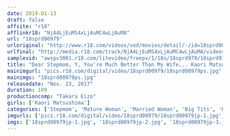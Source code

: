 ```yaml
---
date: 2019-01-13
draft: false
affsite: "r18"
afflinkr18: "NjA4LjEuMS4xLjAuMC4wLjAuMA"
url: "18sprd00979"
urloriginal: "http://www.r18.com/videos/vod/movies/detail/-/id=18sprd00979"
urlfinal: "http://media.r18.com/track/NjA4LjEuMS4xLjAuMC4wLjAuMA/videos/vod/movies/detail/-/id=18sprd00979"
samplevid: "awspv3001.r18.com/litevideo/freepv/1/18s/18sprd979/18sprd979_dmb_w.mp4"
title: "Dear Stepmom, Y, You're Much Better Than My Wife... Kaori Matsushima"
mainimgurl: "pics.r18.com/digital/video/18sprd00979/18sprd00979ps.jpg"
mainimgs: "18sprd00979ps.jpg"
releasedate: "Nov. 23, 2017"
duration: 109
productioncomp: "Takara Eizo"
girls: ['Kaori Matsushima']
categories: ['Stepmom', 'Mature Woman', 'Married Woman', 'Big Tits', 'Relatives', 'Featured Actress', 'Drama', 'Creampie', 'Hi-Def']
imgurls: ['pics.r18.com/digital/video/18sprd00979/18sprd00979jp-1.jpg', 'pics.r18.com/digital/video/18sprd00979/18sprd00979jp-2.jpg', 'pics.r18.com/digital/video/18sprd00979/18sprd00979jp-3.jpg', 'pics.r18.com/digital/video/18sprd00979/18sprd00979jp-4.jpg', 'pics.r18.com/digital/video/18sprd00979/18sprd00979jp-5.jpg', 'pics.r18.com/digital/video/18sprd00979/18sprd00979jp-6.jpg', 'pics.r18.com/digital/video/18sprd00979/18sprd00979jp-7.jpg', 'pics.r18.com/digital/video/18sprd00979/18sprd00979jp-8.jpg', 'pics.r18.com/digital/video/18sprd00979/18sprd00979jp-9.jpg', 'pics.r18.com/digital/video/18sprd00979/18sprd00979jp-10.jpg', 'pics.r18.com/digital/video/18sprd00979/18sprd00979jp-11.jpg', 'pics.r18.com/digital/video/18sprd00979/18sprd00979jp-12.jpg', 'pics.r18.com/digital/video/18sprd00979/18sprd00979jp-13.jpg', 'pics.r18.com/digital/video/18sprd00979/18sprd00979jp-14.jpg', 'pics.r18.com/digital/video/18sprd00979/18sprd00979jp-15.jpg', 'pics.r18.com/digital/video/18sprd00979/18sprd00979jp-16.jpg', 'pics.r18.com/digital/video/18sprd00979/18sprd00979jp-17.jpg', 'pics.r18.com/digital/video/18sprd00979/18sprd00979jp-18.jpg', 'pics.r18.com/digital/video/18sprd00979/18sprd00979jp-19.jpg', 'pics.r18.com/digital/video/18sprd00979/18sprd00979jp-20.jpg']
imgs: ['18sprd00979jp-1.jpg', '18sprd00979jp-2.jpg', '18sprd00979jp-3.jpg', '18sprd00979jp-4.jpg', '18sprd00979jp-5.jpg', '18sprd00979jp-6.jpg', '18sprd00979jp-7.jpg', '18sprd00979jp-8.jpg', '18sprd00979jp-9.jpg', '18sprd00979jp-10.jpg', '18sprd00979jp-11.jpg', '18sprd00979jp-12.jpg', '18sprd00979jp-13.jpg', '18sprd00979jp-14.jpg', '18sprd00979jp-15.jpg', '18sprd00979jp-16.jpg', '18sprd00979jp-17.jpg', '18sprd00979jp-18.jpg', '18sprd00979jp-19.jpg', '18sprd00979jp-20.jpg']
---
```

